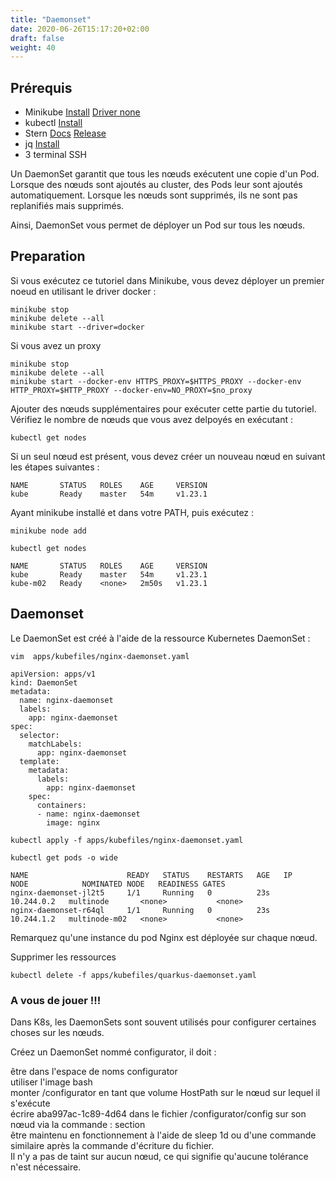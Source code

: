 ```yaml
---
title: "Daemonset"
date: 2020-06-26T15:17:20+02:00
draft: false
weight: 40
---
```


## Prérequis

- Minikube [Install](https://kubernetes.io/fr/docs/tasks/tools/install-minikube/#installez-minikube-par-t%C3%A9l%C3%A9chargement-direct)  [Driver none](https://kubernetes.io/docs/setup/learning-environment/minikube/#specifying-the-vm-driver)
- kubectl [Install](https://kubernetes.io/fr/docs/tasks/tools/install-kubectl/)
- Stern [Docs](https://kubernetes.io/blog/2016/10/tail-kubernetes-with-stern/) [Release](https://github.com/wercker/stern/releases)
- jq [Install](https://stedolan.github.io/jq/download/)
- 3 terminal SSH


Un DaemonSet garantit que tous les nœuds exécutent une copie d'un Pod. Lorsque des nœuds sont ajoutés au cluster, des Pods leur sont ajoutés automatiquement. Lorsque les nœuds sont supprimés, ils ne sont pas replanifiés mais supprimés.

Ainsi, DaemonSet vous permet de déployer un Pod sur tous les nœuds.

## Preparation

Si vous exécutez ce tutoriel dans Minikube, vous devez déployer un premier noeud en utilisant le driver docker :

```
minikube stop
minikube delete --all
minikube start --driver=docker
```

Si vous avez un proxy

```
minikube stop
minikube delete --all
minikube start --docker-env HTTPS_PROXY=$HTTPS_PROXY --docker-env HTTP_PROXY=$HTTP_PROXY --docker-env=NO_PROXY=$no_proxy
```

Ajouter des nœuds supplémentaires pour exécuter cette partie du tutoriel. Vérifiez le nombre de nœuds que vous avez delpoyés en exécutant :

```
kubectl get nodes
```

Si un seul nœud est présent, vous devez créer un nouveau nœud en suivant les étapes suivantes :

```
NAME       STATUS   ROLES    AGE     VERSION
kube       Ready    master   54m     v1.23.1
```

Ayant minikube installé et dans votre PATH, puis exécutez :

```
minikube node add
```

```
kubectl get nodes
```

```
NAME       STATUS   ROLES    AGE     VERSION
kube       Ready    master   54m     v1.23.1
kube-m02   Ready    <none>   2m50s   v1.23.1
```

## Daemonset

Le DaemonSet est créé à l'aide de la ressource Kubernetes DaemonSet :

```
vim  apps/kubefiles/nginx-daemonset.yaml
```


```
apiVersion: apps/v1
kind: DaemonSet
metadata:
  name: nginx-daemonset
  labels:
    app: nginx-daemonset
spec:
  selector:
    matchLabels:
      app: nginx-daemonset
  template:
    metadata:
      labels:
        app: nginx-daemonset
    spec:
      containers:
      - name: nginx-daemonset
        image: nginx
```

```
kubectl apply -f apps/kubefiles/nginx-daemonset.yaml

kubectl get pods -o wide
```

```
NAME                      READY   STATUS    RESTARTS   AGE   IP           NODE            NOMINATED NODE   READINESS GATES
nginx-daemonset-jl2t5     1/1     Running   0          23s   10.244.0.2   multinode       <none>           <none>
nginx-daemonset-r64ql     1/1     Running   0          23s   10.244.1.2   multinode-m02   <none>           <none>
```

Remarquez qu'une instance du pod Nginx est déployée sur chaque nœud.

Supprimer les ressources

```
kubectl delete -f apps/kubefiles/quarkus-daemonset.yaml
```


### A vous de jouer !!!

Dans K8s, les DaemonSets sont souvent utilisés pour configurer certaines choses sur les nœuds.

Créez un DaemonSet nommé configurator, il doit :

être dans l'espace de noms configurator  
utiliser l'image bash  
monter /configurator en tant que volume HostPath sur le nœud sur lequel il s'exécute  
écrire aba997ac-1c89-4d64 dans le fichier /configurator/config sur son nœud via la commande : section  
être maintenu en fonctionnement à l'aide de sleep 1d ou d'une commande similaire après la commande d'écriture du fichier.  
Il n'y a pas de taint sur aucun nœud, ce qui signifie qu'aucune tolérance n'est nécessaire.
